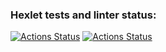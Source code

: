 ### Hexlet tests and linter status:
[![Actions Status](https://github.com/valekgodovan/python-project-83/actions/workflows/hexlet-check.yml/badge.svg)](https://github.com/valekgodovan/python-project-83/actions)
[![Actions Status](https://github.com/valekgodovan/python-project-83/actions/workflows/hexlet-check.yml/badge.svg?event=push)](https://github.com/valekgodovan/python-project-83/actions)